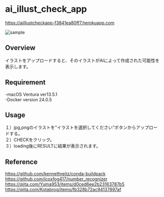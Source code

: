 # ai_illust_check_app
https://aiillustcheckapp-f3841ea80ff7.herokuapp.com


![sample](https://github.com/halotuses/ai_illust_check_app/assets/111432600/6e5821f6-0930-44b3-b07e-f096c112a0d1)

## Overview
イラストをアップロードすると、そのイラストがAIによって作成された可能性を表示します。

## Requirement
-macOS Ventura ver13.5.1  
-Docker version 24.0.5  


## Usage
１）jpg,pngのイラストを”イラストを選択してください”ボタンからアップロードする。  
２）CHECKをクリック。  
３）loading後にRESULTに結果が表示されます。  

## Reference
https://github.com/kennethreitz/conda-buildpack  
https://github.com/icoxfog417/number_recognizer  
https://qiita.com/Yuma953/items/d0ced6ee2b23163787b5  
https://qiita.com/Kotabrog/items/fb328b72ac94137897af  



